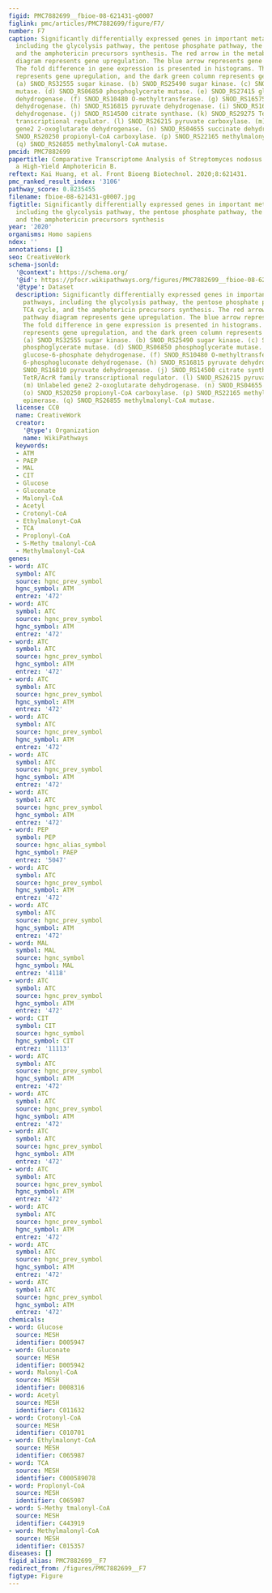 ```yaml
---
figid: PMC7882699__fbioe-08-621431-g0007
figlink: pmc/articles/PMC7882699/figure/F7/
number: F7
caption: Significantly differentially expressed genes in important metabolic pathways,
  including the glycolysis pathway, the pentose phosphate pathway, the TCA cycle,
  and the amphotericin precursors synthesis. The red arrow in the metabolic pathway
  diagram represents gene upregulation. The blue arrow represents gene downregulation.
  The fold difference in gene expression is presented in histograms. The red column
  represents gene upregulation, and the dark green column represents gene downregulation.
  (a) SNOD_RS32555 sugar kinase. (b) SNOD_RS25490 sugar kinase. (c) SNOD_RS24025 phosphoglycerate
  mutase. (d) SNOD_RS06850 phosphoglycerate mutase. (e) SNOD_RS27415 glucose-6-phosphate
  dehydrogenase. (f) SNOD_RS10480 O-methyltransferase. (g) SNOD_RS16575 6-phosphogluconate
  dehydrogenase. (h) SNOD_RS16815 pyruvate dehydrogenase. (i) SNOD_RS16810 pyruvate
  dehydrogenase. (j) SNOD_RS14500 citrate synthase. (k) SNOD_RS29275 TetR/AcrR family
  transcriptional regulator. (l) SNOD_RS26215 pyruvate carboxylase. (m) Unlabeled
  gene2 2-oxoglutarate dehydrogenase. (n) SNOD_RS04655 succinate dehydrogenase. (o)
  SNOD_RS20250 propionyl-CoA carboxylase. (p) SNOD_RS22165 methylmalonyl-CoA epimerase.
  (q) SNOD_RS26855 methylmalonyl-CoA mutase.
pmcid: PMC7882699
papertitle: Comparative Transcriptome Analysis of Streptomyces nodosus Mutant With
  a High-Yield Amphotericin B.
reftext: Kai Huang, et al. Front Bioeng Biotechnol. 2020;8:621431.
pmc_ranked_result_index: '3106'
pathway_score: 0.8235455
filename: fbioe-08-621431-g0007.jpg
figtitle: Significantly differentially expressed genes in important metabolic pathways,
  including the glycolysis pathway, the pentose phosphate pathway, the TCA cycle,
  and the amphotericin precursors synthesis
year: '2020'
organisms: Homo sapiens
ndex: ''
annotations: []
seo: CreativeWork
schema-jsonld:
  '@context': https://schema.org/
  '@id': https://pfocr.wikipathways.org/figures/PMC7882699__fbioe-08-621431-g0007.html
  '@type': Dataset
  description: Significantly differentially expressed genes in important metabolic
    pathways, including the glycolysis pathway, the pentose phosphate pathway, the
    TCA cycle, and the amphotericin precursors synthesis. The red arrow in the metabolic
    pathway diagram represents gene upregulation. The blue arrow represents gene downregulation.
    The fold difference in gene expression is presented in histograms. The red column
    represents gene upregulation, and the dark green column represents gene downregulation.
    (a) SNOD_RS32555 sugar kinase. (b) SNOD_RS25490 sugar kinase. (c) SNOD_RS24025
    phosphoglycerate mutase. (d) SNOD_RS06850 phosphoglycerate mutase. (e) SNOD_RS27415
    glucose-6-phosphate dehydrogenase. (f) SNOD_RS10480 O-methyltransferase. (g) SNOD_RS16575
    6-phosphogluconate dehydrogenase. (h) SNOD_RS16815 pyruvate dehydrogenase. (i)
    SNOD_RS16810 pyruvate dehydrogenase. (j) SNOD_RS14500 citrate synthase. (k) SNOD_RS29275
    TetR/AcrR family transcriptional regulator. (l) SNOD_RS26215 pyruvate carboxylase.
    (m) Unlabeled gene2 2-oxoglutarate dehydrogenase. (n) SNOD_RS04655 succinate dehydrogenase.
    (o) SNOD_RS20250 propionyl-CoA carboxylase. (p) SNOD_RS22165 methylmalonyl-CoA
    epimerase. (q) SNOD_RS26855 methylmalonyl-CoA mutase.
  license: CC0
  name: CreativeWork
  creator:
    '@type': Organization
    name: WikiPathways
  keywords:
  - ATM
  - PAEP
  - MAL
  - CIT
  - Glucose
  - Gluconate
  - Malonyl-CoA
  - Acetyl
  - Crotonyl-CoA
  - Ethylmalonyt-CoA
  - TCA
  - Proplonyl-CoA
  - S-Methy tmalonyl-CoA
  - Methylmalonyl-CoA
genes:
- word: ATC
  symbol: ATC
  source: hgnc_prev_symbol
  hgnc_symbol: ATM
  entrez: '472'
- word: ATC
  symbol: ATC
  source: hgnc_prev_symbol
  hgnc_symbol: ATM
  entrez: '472'
- word: ATC
  symbol: ATC
  source: hgnc_prev_symbol
  hgnc_symbol: ATM
  entrez: '472'
- word: ATC
  symbol: ATC
  source: hgnc_prev_symbol
  hgnc_symbol: ATM
  entrez: '472'
- word: ATC
  symbol: ATC
  source: hgnc_prev_symbol
  hgnc_symbol: ATM
  entrez: '472'
- word: ATC
  symbol: ATC
  source: hgnc_prev_symbol
  hgnc_symbol: ATM
  entrez: '472'
- word: ATC
  symbol: ATC
  source: hgnc_prev_symbol
  hgnc_symbol: ATM
  entrez: '472'
- word: PEP
  symbol: PEP
  source: hgnc_alias_symbol
  hgnc_symbol: PAEP
  entrez: '5047'
- word: ATC
  symbol: ATC
  source: hgnc_prev_symbol
  hgnc_symbol: ATM
  entrez: '472'
- word: ATC
  symbol: ATC
  source: hgnc_prev_symbol
  hgnc_symbol: ATM
  entrez: '472'
- word: MAL
  symbol: MAL
  source: hgnc_symbol
  hgnc_symbol: MAL
  entrez: '4118'
- word: ATC
  symbol: ATC
  source: hgnc_prev_symbol
  hgnc_symbol: ATM
  entrez: '472'
- word: CIT
  symbol: CIT
  source: hgnc_symbol
  hgnc_symbol: CIT
  entrez: '11113'
- word: ATC
  symbol: ATC
  source: hgnc_prev_symbol
  hgnc_symbol: ATM
  entrez: '472'
- word: ATC
  symbol: ATC
  source: hgnc_prev_symbol
  hgnc_symbol: ATM
  entrez: '472'
- word: ATC
  symbol: ATC
  source: hgnc_prev_symbol
  hgnc_symbol: ATM
  entrez: '472'
- word: ATC
  symbol: ATC
  source: hgnc_prev_symbol
  hgnc_symbol: ATM
  entrez: '472'
- word: ATC
  symbol: ATC
  source: hgnc_prev_symbol
  hgnc_symbol: ATM
  entrez: '472'
- word: ATC
  symbol: ATC
  source: hgnc_prev_symbol
  hgnc_symbol: ATM
  entrez: '472'
- word: ATC
  symbol: ATC
  source: hgnc_prev_symbol
  hgnc_symbol: ATM
  entrez: '472'
chemicals:
- word: Glucose
  source: MESH
  identifier: D005947
- word: Gluconate
  source: MESH
  identifier: D005942
- word: Malonyl-CoA
  source: MESH
  identifier: D008316
- word: Acetyl
  source: MESH
  identifier: C011632
- word: Crotonyl-CoA
  source: MESH
  identifier: C010701
- word: Ethylmalonyt-CoA
  source: MESH
  identifier: C065987
- word: TCA
  source: MESH
  identifier: C000589078
- word: Proplonyl-CoA
  source: MESH
  identifier: C065987
- word: S-Methy tmalonyl-CoA
  source: MESH
  identifier: C443919
- word: Methylmalonyl-CoA
  source: MESH
  identifier: C015357
diseases: []
figid_alias: PMC7882699__F7
redirect_from: /figures/PMC7882699__F7
figtype: Figure
---
```

